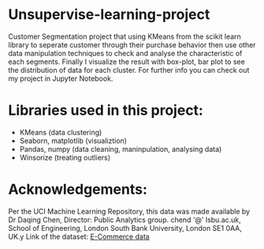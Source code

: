 # Unsupervise-learning-project
Customer Segmentation project that using KMeans from the scikit learn library to seperate customer through their purchase behavior then use other data manipulation techniques to check and analyse the characteristic of each segments. Finally I visualize the result with box-plot, bar plot to see the distribution of data for each cluster.
For further info you can check out my project in Jupyter Notebook.
# Libraries used in this project:
- KMeans (data clustering)
- Seaborn, matplotlib (visualiztion)
- Pandas, numpy (data cleaning, maninpulation, analysing data)
- Winsorize (treating outliers)
# Acknowledgements:
Per the UCI Machine Learning Repository, this data was made available by Dr Daqing Chen, Director: Public Analytics group. chend '@' lsbu.ac.uk, School of Engineering, London South Bank University, London SE1 0AA, UK.y
Link of the dataset: [E-Commerce data](https://www.kaggle.com/datasets/carrie1/ecommerce-data?rvi=1)
